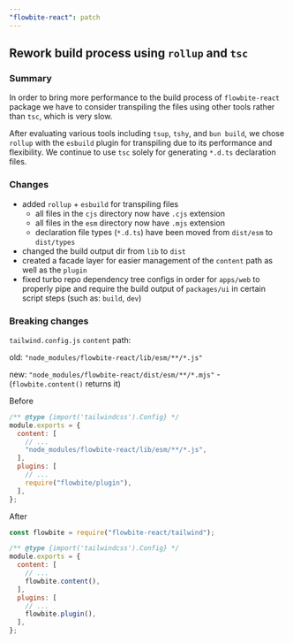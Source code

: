 ```yaml
---
"flowbite-react": patch
---
```


## Rework build process using `rollup` and `tsc`

### Summary

In order to bring more performance to the build process of `flowbite-react` package we have to consider transpiling the files using other tools rather than `tsc`, which is very slow.

After evaluating various tools including `tsup`, `tshy`, and `bun build`, we chose `rollup` with the `esbuild` plugin for transpiling due to its performance and flexibility. We continue to use `tsc` solely for generating `*.d.ts` declaration files.

### Changes

- added `rollup` + `esbuild` for transpiling files
  - all files in the `cjs` directory now have `.cjs` extension
  - all files in the `esm` directory now have `.mjs` extension
  - declaration file types (`*.d.ts`) have been moved from `dist/esm` to `dist/types`
- changed the build output dir from `lib` to `dist`
- created a facade layer for easier management of the `content` path as well as the `plugin`
- fixed turbo repo dependency tree configs in order for `apps/web` to properly pipe and require the build output of `packages/ui` in certain script steps (such as: `build`, `dev`)

### Breaking changes

`tailwind.config.js` `content` path:

old: `"node_modules/flowbite-react/lib/esm/**/*.js"`

new: `"node_modules/flowbite-react/dist/esm/**/*.mjs"` - (`flowbite.content()` returns it)

Before

```js {5,9}
/** @type {import('tailwindcss').Config} */
module.exports = {
  content: [
    // ...
    "node_modules/flowbite-react/lib/esm/**/*.js",
  ],
  plugins: [
    // ...
    require("flowbite/plugin"),
  ],
};
```

After

```js {1,7,11}
const flowbite = require("flowbite-react/tailwind");

/** @type {import('tailwindcss').Config} */
module.exports = {
  content: [
    // ...
    flowbite.content(),
  ],
  plugins: [
    // ...
    flowbite.plugin(),
  ],
};
```
